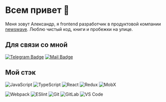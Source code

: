 # Всем привет :wave:

Меня зовут Александр, я frontend разработчик в продуктовой компании [newswave](https://newswave.io/). Люблю чистый код, книги и пробежки на улице.

## Для связи со мной
[![Telegram Badge](https://img.shields.io/badge/-Telegram-0088cc?style=flat&logo=Telegram&logoColor=white&link=https://t.me/Axesnk)](https://t.me/Axesnk)
[![Mail Badge](https://img.shields.io/badge/-mail-005BD1?style=flat&logo=mail.ru&logoColor=orange&link=https://mailto:alexanderaxenov@mail.ru)](https://mailto:alexanderaxenov@mail.ru)


## Мой стэк
![JavaScript](https://img.shields.io/badge/-JavaScript-%23F7DF1C?style=flat-square&logo=javascript&logoColor=000000&labelColor=%23F7DF1C&color=%23FFCE5A)
![TypeScript](https://img.shields.io/badge/-TypeScript-007ACC?style=flat-square&logo=typescript&logoColor=white)
![React](https://img.shields.io/badge/-React-%23282C34?style=flat-square&logo=react)
![Redux](https://img.shields.io/badge/-Redux-764abc?style=flat-square&logo=redux)
![MobX](https://img.shields.io/badge/-MobX-%23282C34?style=flat-square&logo=MobX)

![Webpack](https://img.shields.io/badge/-Webpack-%232C3A42?style=flat-square&logo=webpack)
![ESlint](https://img.shields.io/badge/-ESLint-%234B32C3?style=flat-square&logo=eslint)
![Git](https://img.shields.io/badge/-Git-%23F05032?style=flat-square&logo=git&logoColor=%23ffffff)
![GitLab](https://img.shields.io/badge/-GitLab-FCA121?style=flat-square&logo=gitlab)
![VS Code](https://img.shields.io/badge/-VSCode-%23007ACC?style=flat-square&logo=visual-studio-code)
